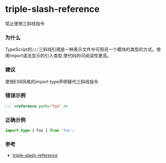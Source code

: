 # triple-slash-reference

禁止使用三斜线指令

### 为什么

TypeScript的`///`三斜线引用是一种表示文件中可用另一个模块的类型的方式。使用import语法显示的引入类型,使代码的可阅读性更高。

### 建议

使用ES6风格的import type声明替代三斜线指令

### 错误示例

```ts
/// <reference path="foo" />
```

### 正确示例

```ts
import type { Foo } from 'foo';
```

### 参考

- [triple-slash-reference](https://typescript-eslint.io/rules/triple-slash-reference)
